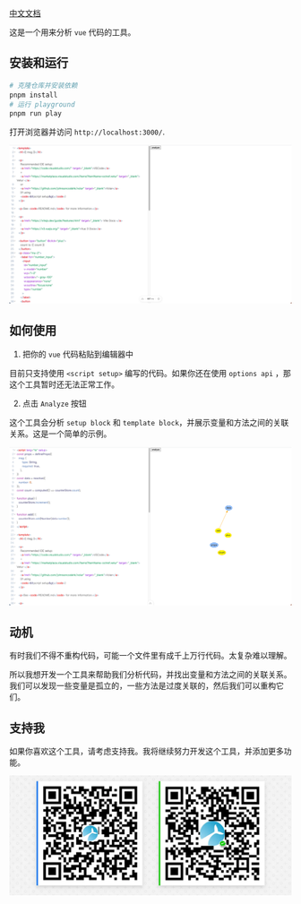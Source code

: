 [中文文档](./README_cn.md)

这是一个用来分析 `vue` 代码的工具。

## 安装和运行

```bash
# 克隆仓库并安装依赖
pnpm install
# 运行 playground
pnpm run play
```

打开浏览器并访问 `http://localhost:3000/`.

![playground](./images/playground1.png)

## 如何使用

1. 把你的 `vue` 代码粘贴到编辑器中

目前只支持使用 `<script setup>` 编写的代码。如果你还在使用 `options api` ，那这个工具暂时还无法正常工作。

2. 点击 `Analyze` 按钮

这个工具会分析 `setup block` 和 `template block`，并展示变量和方法之间的关联关系。这是一个简单的示例。

![demo](./images/demo1.png)

## 动机

有时我们不得不重构代码，可能一个文件里有成千上万行代码。太复杂难以理解。

所以我想开发一个工具来帮助我们分析代码，并找出变量和方法之间的关联关系。我们可以发现一些变量是孤立的，一些方法是过度关联的，然后我们可以重构它们。

## 支持我

如果你喜欢这个工具，请考虑支持我。我将继续努力开发这个工具，并添加更多功能。

![sponsor](./images/sponsor.png)